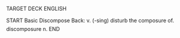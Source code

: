 TARGET DECK
ENGLISH

START
Basic
Discompose
Back: v. (-sing) disturb the composure of.  discomposure n.
END
